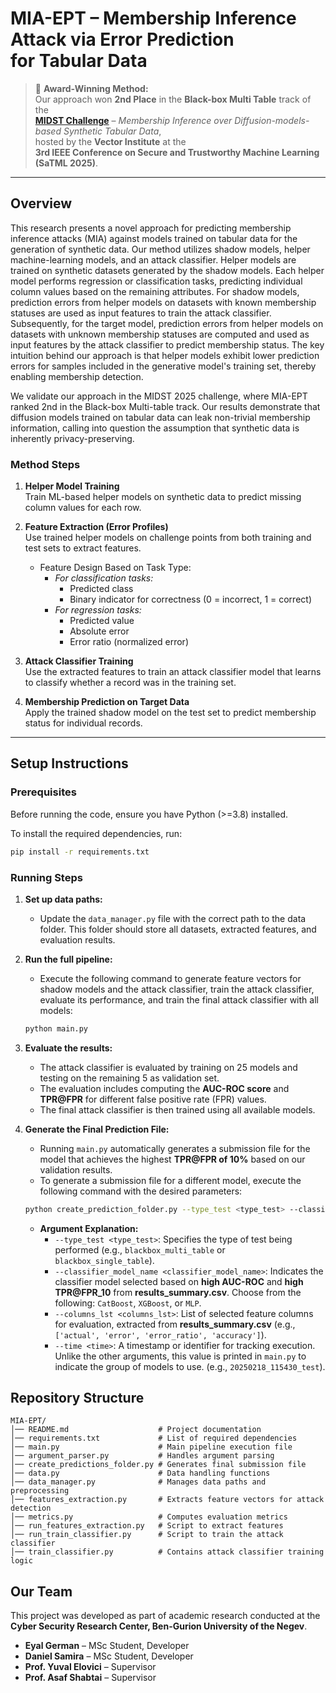 # MIA-EPT – Membership Inference Attack via Error Prediction for Tabular Data

> 🚀 **Award-Winning Method:**  
> Our approach won **2nd Place** in the **Black-box Multi Table** track of the  
> [**MIDST Challenge**](https://vectorinstitute.github.io/MIDST/) – *Membership Inference over Diffusion-models-based Synthetic Tabular Data*,  
> hosted by the **Vector Institute** at the  
> **3rd IEEE Conference on Secure and Trustworthy Machine Learning (SaTML 2025)**.

---
## Overview
This research presents a novel approach for predicting membership inference attacks (MIA) against models trained on tabular data for the generation of synthetic data. Our method utilizes shadow models, helper machine-learning models, and an attack classifier. Helper models are trained on synthetic datasets generated by the shadow models. Each helper model performs regression or classification tasks, predicting individual column values based on the remaining attributes. For shadow models, prediction errors from helper models on datasets with known membership statuses are used as input features to train the attack classifier. Subsequently, for the target model, prediction errors from helper models on datasets with unknown membership statuses are computed and used as input features by the attack classifier to predict membership status. The key intuition behind our approach is that helper models exhibit lower prediction errors for samples included in the generative model's training set, thereby enabling membership detection. 

We validate our approach in the MIDST 2025 challenge, where MIA-EPT ranked 2nd in the Black-box Multi-table track. Our results demonstrate that diffusion models trained on tabular data can leak non-trivial membership information, calling into question the assumption that synthetic data is inherently privacy-preserving.

### Method Steps

1) **Helper Model Training**  
  Train ML-based helper models on synthetic data to predict missing column values for each row.

2) **Feature Extraction (Error Profiles)**  
  Use trained helper models on challenge points from both training and test sets to extract features.

   - Feature Design Based on Task Type:
     - *For classification tasks:*
       - Predicted class
       - Binary indicator for correctness (0 = incorrect, 1 = correct)
     - *For regression tasks:*
       - Predicted value
       - Absolute error
       - Error ratio (normalized error)

3) **Attack Classifier Training**  
  Use the extracted features to train an attack classifier model that learns to classify whether a record was in the training set.

4) **Membership Prediction on Target Data**  
  Apply the trained shadow model on the test set to predict membership status for individual records.

---

## Setup Instructions  

### Prerequisites  
Before running the code, ensure you have Python (>=3.8) installed.

To install the required dependencies, run:  

```bash
pip install -r requirements.txt
```  

### Running Steps  
1. **Set up data paths:**  
   - Update the `data_manager.py` file with the correct path to the data folder. This folder should store all datasets, extracted features, and evaluation results.  

2. **Run the full pipeline:**  
   - Execute the following command to generate feature vectors for shadow models and the attack classifier, train the attack classifier, evaluate its performance, and train the final attack classifier with all models:  

   ```bash
   python main.py
   ```  

3. **Evaluate the results:**  
   - The attack classifier is evaluated by training on 25 models and testing on the remaining 5 as validation set.  
   - The evaluation includes computing the **AUC-ROC score** and **TPR@FPR** for different false positive rate (FPR) values.  
   - The final attack classifier is then trained using all available models.

4. **Generate the Final Prediction File:**  
   - Running `main.py` automatically generates a submission file for the model that achieves the highest **TPR@FPR of 10%** based on our validation results.
   - To generate a submission file for a different model, execute the following command with the desired parameters:  

   ```bash
   python create_prediction_folder.py --type_test <type_test> --classifier_model_name <classifier_model_name> --columns_lst <columns_lst> --time <time>
   ```  
   - **Argument Explanation:**  
        - `--type_test <type_test>`: Specifies the type of test being performed (e.g., `blackbox_multi_table` or `blackbox_single_table`).  
        - `--classifier_model_name <classifier_model_name>`: Indicates the classifier model selected based on **high AUC-ROC** and **high TPR@FPR_10** from **results_summary.csv**. Choose from the following: `CatBoost`, `XGBoost`, or `MLP`.  
        - `--columns_lst <columns_lst>`: List of selected feature columns for evaluation, extracted from **results_summary.csv** (e.g., `['actual', 'error', 'error_ratio', 'accuracy']`).  
        - `--time <time>`: A timestamp or identifier for tracking execution. Unlike the other arguments, this value is printed in `main.py` to indicate the group of models to use. (e.g., `20250218_115430_test`). 


## Repository Structure  
```
MIA-EPT/
│── README.md                    # Project documentation
│── requirements.txt             # List of required dependencies
│── main.py                      # Main pipeline execution file
│── argument_parser.py           # Handles argument parsing
│── create_predictions_folder.py # Generates final submission file
│── data.py                      # Data handling functions
│── data_manager.py              # Manages data paths and preprocessing
│── features_extraction.py       # Extracts feature vectors for attack detection
│── metrics.py                   # Computes evaluation metrics
│── run_features_extraction.py   # Script to extract features
│── run_train_classifier.py      # Script to train the attack classifier
│── train_classifier.py          # Contains attack classifier training logic
```

## Our Team

This project was developed as part of academic research conducted at the  
**Cyber Security Research Center, Ben-Gurion University of the Negev**.

- **Eyal German** – MSc Student, Developer  
- **Daniel Samira** – MSc Student, Developer  
- **Prof. Yuval Elovici** – Supervisor  
- **Prof. Asaf Shabtai** – Supervisor 




